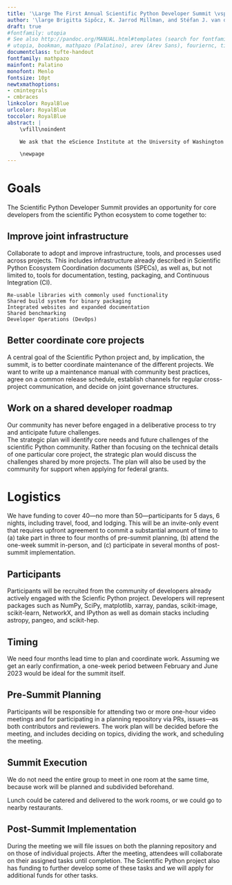 ```yaml
---
title: '\Large The First Annual Scientific Python Developer Summit \vspace{2cm}'
author: '\large Brigitta Sipőcz, K. Jarrod Millman, and Stéfan J. van der Walt \newline Scientific Python $\; \diamond \;$ \url{https://scientific-python.org}'
draft: true
#fontfamily: utopia
# See also http://pandoc.org/MANUAL.html#templates (search for fontfamily)
# utopia, bookman, mathpazo (Palatino), arev (Arev Sans), fouriernc, times, libertine, lmodern
documentclass: tufte-handout
fontfamily: mathpazo
mainfont: Palatino
monofont: Menlo
fontsize: 10pt
newtxmathoptions:
- cmintegrals
- cmbraces
linkcolor: RoyalBlue
urlcolor: RoyalBlue
toccolor: RoyalBlue
abstract: |
    \vfill\noindent

    We ask that the eScience Institute at the University of Washington sponsor the first annual Scientific Python Developer Summit by providing workspaces for up to forty participants, who will develop shared infrastructure for libraries in the scientific Python ecosystem. The week-long summit will take place sometime between February and June 2023.

    \newpage
---
```


# Goals

The Scientific Python Developer Summit provides an opportunity for core developers
from the scientific Python ecosystem to come together to:

## Improve joint infrastructure

Collaborate to adopt and improve infrastructure, tools, and processes
used across projects. This includes infrastructure already described
in Scientific Python Ecosystem Coordination documents (SPECs), as well
as, but not limited to, tools for documentation, testing, packaging,
and Continuous Integration (CI).

```
Re-usable libraries with commonly used functionality
Shared build system for binary packaging
Integrated websites and expanded documentation
Shared benchmarking
Developer Operations (DevOps)
```

## Better coordinate core projects

A central goal of the Scientific Python project and, by implication, the summit, is to better coordinate maintenance of the different projects.
We want to write up a maintenance manual with community best practices, agree on a common release schedule, establish channels for regular cross-project communication, and decide on joint governance structures.

## Work on a shared developer roadmap

Our community has never before engaged in a deliberative process to try and anticipate future challenges.  
The strategic plan will identify core needs and future challenges of the scientific Python community.
Rather than focusing on the technical details of one particular core project, the strategic plan would discuss the challenges shared by more projects.
The plan will also be used by the community for support when applying for federal grants.

# Logistics

We have funding to cover 40—no more than 50—participants for 5 days, 6 nights, including travel, food, and lodging.
This will be an invite-only event that requires upfront agreement to commit a substantial amount of time to
(a) take part in three to four months of pre-summit planning,
(b) attend the one-week summit in-person, and
(c) participate in several months of post-summit implementation.

## Participants

Participants will be recruited from the community of developers already actively engaged with the Scienfic Python project.
Developers will represent packages such as NumPy, SciPy, matplotlib, xarray, pandas, scikit-image, scikit-learn, NetworkX, and IPython as well as domain stacks including astropy, pangeo, and scikit-hep.

## Timing

We need four months lead time to plan and coordinate work.
Assuming we get an early confirmation, a one-week period between February and June 2023 would be ideal for the summit itself.

## Pre-Summit Planning

Participants will be responsible for attending two or more one-hour video meetings and for
participating in a planning repository via PRs, issues—as both contributors and reviewers.
The work plan will be decided before the meeting, and includes deciding on topics, dividing the work, and scheduling the meeting.

## Summit Execution

We do not need the entire group to meet in one room at the same time, because work will be planned and subdivided beforehand.

Lunch could be catered and delivered to the work rooms, or we could go to nearby restaurants.

## Post-Summit Implementation

During the meeting we will file issues on both the planning repository and on those of individual projects.
After the meeting, attendees will collaborate on their assigned tasks until completion.
The Scientific Python project also has funding to further develop some of these tasks and we will apply for additional funds for other tasks.
